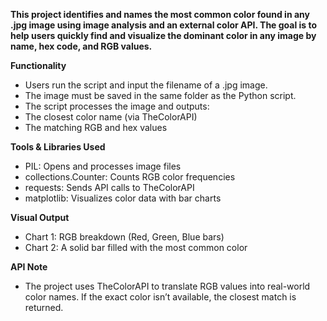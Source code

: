 **This project identifies and names the most common color found in any .jpg image using image analysis and an external color API. The goal is to help users quickly find and visualize the dominant color in any image by name, hex code, and RGB values.**

**Functionality**
- Users run the script and input the filename of a .jpg image.
- The image must be saved in the same folder as the Python script.
- The script processes the image and outputs:
- The closest color name (via TheColorAPI)
- The matching RGB and hex values

**Tools & Libraries Used**
- PIL: Opens and processes image files
- collections.Counter: Counts RGB color frequencies
- requests: Sends API calls to TheColorAPI
- matplotlib: Visualizes color data with bar charts

**Visual Output**
- Chart 1: RGB breakdown (Red, Green, Blue bars)
- Chart 2: A solid bar filled with the most common color

**API Note**
- The project uses TheColorAPI to translate RGB values into real-world color names. If the exact color isn’t available, the closest match is returned.
